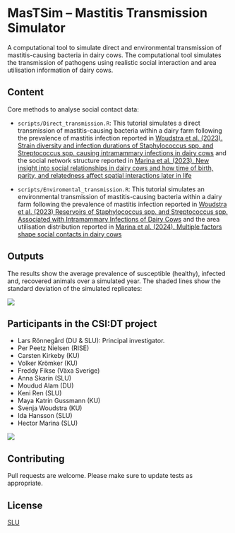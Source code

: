 # MasTSim – Mastitis Transmission Simulator

A computational tool to simulate direct and environmental transmission of mastitis-causing bacteria in dairy cows. The computational tool simulates the transmission of pathogens using realistic social interaction and area utilisation information of dairy cows.


## Content

Core methods to analyse social contact data:

-   `scripts/Direct_transmission.R`: This tutorial simulates a direct transmission of mastitis-causing bacteria within a dairy farm following the prevalence of mastitis infection reported in [Woudstra et al. (2023). Strain diversity and infection durations of Staphylococcus spp. and Streptococcus spp. causing intramammary infections in dairy cows](https://doi.org/10.3168/JDS.2022-22942) and the social network structure reported in [Marina et al. (2023). New insight into social relationships in dairy cows and how time of birth, parity, and relatedness affect spatial interactions later in life](https://doi.org/10.3168/JDS.2023-23483) 

-   `scripts/Enviromental_transmission.R`: This tutorial simulates an environmental transmission of mastitis-causing bacteria within a dairy farm following the prevalence of mastitis infection reported in [Woudstra et al. (2023) Reservoirs of Staphylococcus spp. and Streptococcus spp. Associated with Intramammary Infections of Dairy Cows](https://doi.org/10.3390/PATHOGENS12050699) and the area utilisation distribution reported in [Marina et al. (2024). Multiple factors shape social contacts in dairy cows](https://doi.org/10.1016/J.APPLANIM.2024.106366) 


## Outputs

The results show the average prevalence of susceptible (healthy), infected and, recovered animals over a simulated year. The shaded lines show the standard deviation of the simulated replicates:

![](https://github.com/CSI-DT/MasTSim/edit/main/output/disease_transmission.png?raw=true)


## Participants in the CSI:DT project

-   Lars Rönnegård (DU & SLU): Principal investigator.
-   Per Peetz Nielsen (RISE)
-   Carsten Kirkeby (KU)
-   Volker Krömker (KU)
-   Freddy Fikse (Växa Sverige)
-   Anna Skarin (SLU)
-   Moudud Alam (DU)
-   Keni Ren (SLU)
-   Maya Katrin Gussmann (KU)
-   Svenja Woudstra (KU)
-   Ida Hansson (SLU)
-   Hector Marina (SLU)

![](https://www.slu.se/globalassets/ew/org/inst/hgen/projektbloggar/social-cows/gruppfoto_230615_webb.jpg)

## Contributing

Pull requests are welcome. Please make sure to update tests as appropriate.

## License

[SLU](https://www.slu.se/)
